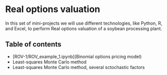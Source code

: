 # Real options valuation
In this set of mini-projects we will use different technologies, like Python, R, and Excel, to perform Real options valuation of a soybean processing plant.

## Table of contents
* [ROV-1/ROV_example_1.ipynb](Binomial options pricing model)
* Least-squares Monte Carlo method
* Least-squares Monte Carlo method, several sctochastic factors
